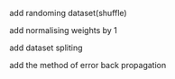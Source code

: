 add randoming dataset(shuffle)

add normalising weights by 1

add dataset spliting

add the method of error back propagation
